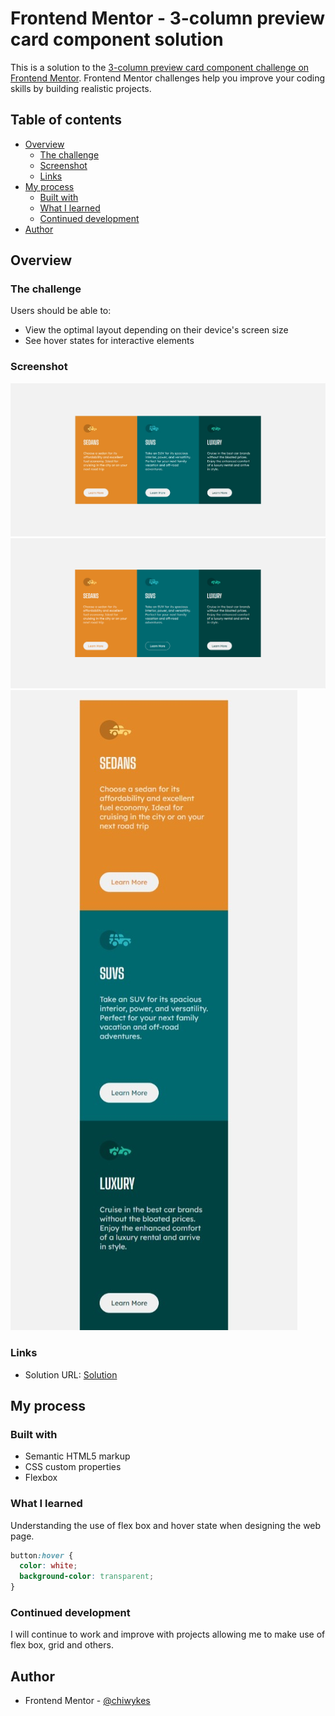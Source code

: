# Frontend Mentor - 3-column preview card component solution

This is a solution to the [3-column preview card component challenge on Frontend Mentor](https://www.frontendmentor.io/challenges/3column-preview-card-component-pH92eAR2-). Frontend Mentor challenges help you improve your coding skills by building realistic projects. 

## Table of contents

- [Overview](#overview)
  - [The challenge](#the-challenge)
  - [Screenshot](#screenshot)
  - [Links](#links)
- [My process](#my-process)
  - [Built with](#built-with)
  - [What I learned](#what-i-learned)
  - [Continued development](#continued-development)
- [Author](#author)




## Overview

### The challenge

Users should be able to:

- View the optimal layout depending on their device's screen size
- See hover states for interactive elements

### Screenshot

![](./desktop-design.jpeg)
![](./active-state.png)
![](./mobile-view.jpeg)




### Links

- Solution URL: [](https://chiwykes.github.io/3-Column-Preview-Component/)
[Solution](3-column-preview-card-component.html)


## My process

### Built with

- Semantic HTML5 markup
- CSS custom properties
- Flexbox



### What I learned

Understanding the use of flex box and hover state when designing the web page.

```css
button:hover {
  color: white;
  background-color: transparent;
}
```


### Continued development

I will continue to work and improve with projects allowing me to make use of flex box, grid and others.



## Author


- Frontend Mentor - [@chiwykes](https://www.frontendmentor.io/profile/chiwykes)





